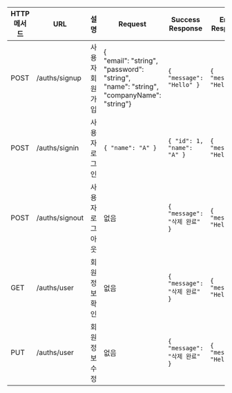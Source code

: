 | HTTP 메서드 | URL                | 설명                  | Request        | Success Response        | Error Response        |
|-------------|--------------------|-----------------------|------------------|------------------|------------------|
| POST         | /auths/signup       | 사용자 회원가입   | {<br>"email": "string",<br>"password": "string",<br>"name": "string",<br>"companyName": "string"}             | `{ "message": "Hello" }` | `{ "message": "Hello" }` |
| POST        | /auths/signin      | 사용자 로그인 | `{ "name": "A" }` | `{ "id": 1, "name": "A" }` | `{ "message": "Hello" }` |
| POST      | /auths/signout | 사용자 로그아웃         | 없음             | `{ "message": "삭제 완료" }` | `{ "message": "Hello" }` |
| GET      | /auths/user | 회원 정보 확인         | 없음             | `{ "message": "삭제 완료" }` | `{ "message": "Hello" }` |
| PUT      | /auths/user | 회원 정보 수정         | 없음             | `{ "message": "삭제 완료" }` | `{ "message": "Hello" }` |
